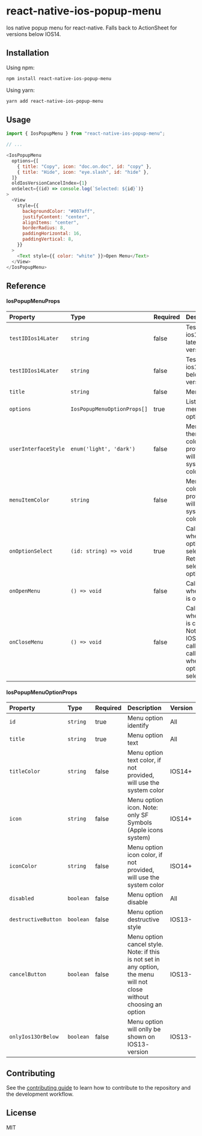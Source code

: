 # react-native-ios-popup-menu

Ios native popup menu for react-native. Falls back to ActionSheet for versions below IOS14.

## Installation

Using npm:

```sh
npm install react-native-ios-popup-menu
```

Using yarn:

```sh
yarn add react-native-ios-popup-menu
```

## Usage


```js
import { IosPopupMenu } from "react-native-ios-popup-menu";

// ...

<IosPopupMenu
  options={[
    { title: "Copy", icon: "doc.on.doc", id: "copy" },
    { title: "Hide", icon: "eye.slash", id: "hide" },
  ]}
  oldIosVersionCancelIndex={1}
  onSelect={(id) => console.log(`Selected: ${id}`)}
>
  <View
    style={{
      backgroundColor: "#007aff",
      justifyContent: "center",
      alignItems: "center",
      borderRadius: 8,
      paddingHorizontal: 16,
      paddingVertical: 8,
    }}
  >
    <Text style={{ color: "white" }}>Open Menu</Text>
  </View>
</IosPopupMenu>
```


## Reference

#### IosPopupMenuProps

| Property | Type     | Required | Description               | Version |
| :-------- | :------- | :----- | :------------------------- | :-----  |
| `testIDIos14Later` | `string` | false | TestID for ios14 or later version | IOS14+ |
| `testIDIos14Later` | `string` | false | TestID for ios13 or below version | IOS13- |
| `title` | `string` | false | Menu title |  All |
| `options` | `IosPopupMenuOptionProps[]` | true | List of menu options |  All |
| `userInterfaceStyle` | `enum('light', 'dark')	` | false | Menu theme color, if not provided, will use the system color |  All |
| `menuItemColor` | `string` | false | Menu text color, if not provided, will use the system color |  IOS13- |
| `onOptionSelect` | `(id: string) => void` | true | Callback when menu option is selected Returns the selected option id |  All |
| `onOpenMenu` | `() => void` | false | Callback when menu is opened |  All |
| `onCloseMenu` | `() => void` | false | Callback when menu is closed. Note: In IOS14+ this callback is called only when an option is selected |  All |

#### IosPopupMenuOptionProps

| Property | Type     | Required | Description               | Version |
| :-------- | :------- | :----- | :------------------------- | :-----  |
| `id` | `string` | true | Menu option identify | All |
| `title` | `string` | true | Menu option text | All |
| `titleColor` | `string` | false | Menu option text color, if not provided, will use the system color | IOS14+ |
| `icon` | `string` | false | Menu option icon. Note: only SF Symbols (Apple icons system) | IOS14+ |
| `iconColor` | `string` | false | Menu option icon color, if not provided, will use the system color | ISO14+ |
| `disabled` | `boolean` | false | Menu option disable | All |
| `destructiveButton` | `boolean` | false | Menu option destructive style | IOS13- |
| `cancelButton` | `boolean` | false | Menu option cancel style. Note: if this is not set in any option, the menu will not close without choosing an option | IOS13- |
| `onlyIos13OrBelow` | `boolean` | false | Menu option will onlly be shown on IOS13- version | IOS13- |

## Contributing

See the [contributing guide](CONTRIBUTING.md) to learn how to contribute to the repository and the development workflow.

## License

MIT

